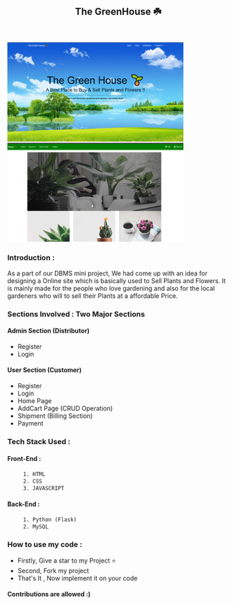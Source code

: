 <h2 align="center"> The GreenHouse ☘️ </h2><br>
<p float="left">
  <img src="Screenshots/Screenshot (62).png" width="400" />
  <img src="Screenshots/Screenshot (63).png" width="400" /> 
</p>

### Introduction :  
As a part of our DBMS mini project, We had come up with an idea for designing a Online site which is basically used to Sell Plants and Flowers. It is mainly made for the people who love gardening and also for the local gardeners who will to sell their Plants at a affordable Price.

### Sections Involved : Two Major Sections
#### Admin Section (Distributor)
* Register
* Login

#### User Section (Customer)
* Register
* Login
* Home Page
* AddCart Page (CRUD Operation)
* Shipment (Billing Section)
* Payment 

### Tech Stack Used : 
  #### Front-End :
         1. HTML
         2. CSS
         3. JAVASCRIPT

  #### Back-End :
         1. Python (Flask)
         2. MySQL 
         
 ### How to use my code :
* Firstly, Give a star to my Project ⭐
* Second, Fork my project
* That's It , Now implement it on your code

#### Contributions are allowed :)
 
 
         
